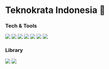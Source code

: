 # Teknokrata Indonesia 👋

### Tech & Tools
<img src="https://img.shields.io/badge/-HTML5-E34F26?style=flat&logo=html5&logoColor=white">
<img src="https://img.shields.io/badge/-CSS3-1572B6?style=flat&logo=css3&logoColor=white">
<img src="https://img.shields.io/badge/-JavaScript-eed718?style=flat&logo=javascript&logoColor=ffffff">
<img src="http://img.shields.io/badge/-VS%20Code-007ACC?style=flat&logo=visual%20studio%20code&logoColor=white">
<img src="http://img.shields.io/badge/-Git-F1502F?style=flat&logo=git&logoColor=FFFFFF">
<img src="https://img.shields.io/badge/-Roboflow-5A0FC8?style=flat">
<img src="http://img.shields.io/badge/-Nominatim-4285F4?style=flat&logo=openstreetmap&logoColor=white">

### Library
<img src="https://img.shields.io/badge/-ApexCharts-4285F4?style=flat">
<img src="https://img.shields.io/badge/-PhosporIcons-84CC16?style=flat">
